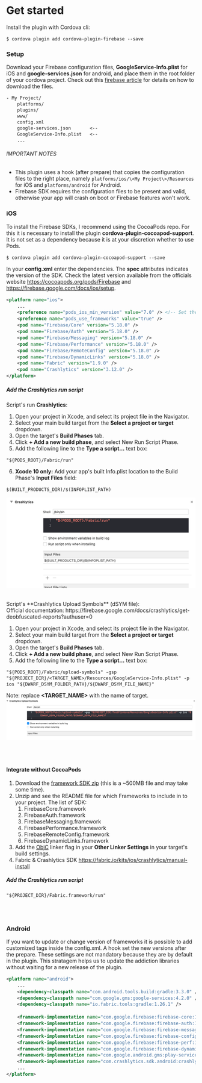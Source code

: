 # Get started

Install the plugin with Cordova cli:

```shell
$ cordova plugin add cordova-plugin-firebase --save
```

### Setup
Download your Firebase configuration files, **GoogleService-Info.plist** for iOS and **google-services.json** for android, and place them in the root folder of your cordova project.  Check out this [firebase article](https://support.google.com/firebase/answer/7016592) for details on how to download the files.

```
- My Project/
    platforms/
    plugins/
    www/
    config.xml
    google-services.json       <--
    GoogleService-Info.plist   <--
    ...
```

###### IMPORTANT NOTES
- This plugin uses a hook (after prepare) that copies the configuration files to the right place, namely `platforms/ios/\<My Project\>/Resources` for iOS and `platforms/android` for Android.
- Firebase SDK requires the configuration files to be present and valid, otherwise your app will crash on boot or Firebase features won't work.

### iOS
To install the Firebase SDKs, I recommend using the CocoaPods repo. For this it is necessary to install the plugin **cordova-plugin-cocoapod-support**. It is not set as a dependency because it is at your discretion whether to use Pods.

```shell
$ cordova plugin add cordova-plugin-cocoapod-support --save
```

In your **config.xml** enter the dependencies. The **spec** attributes indicates the version of the SDK. Check the latest version available from the officials website https://cocoapods.org/pods/Firebase and https://firebase.google.com/docs/ios/setup.

```xml
<platform name="ios">
	...
	<preference name="pods_ios_min_version" value="7.0" /> <!-- Set the min iOS version. Default is 7.0  -->
	<preference name="pods_use_frameworks" value="true" />
	<pod name="Firebase/Core" version="5.18.0" />
	<pod name="Firebase/Auth" version="5.18.0" />
	<pod name="Firebase/Messaging" version="5.18.0" />
	<pod name="Firebase/Performance" version="5.18.0" />
	<pod name="Firebase/RemoteConfig" version="5.18.0" />
	<pod name="Firebase/DynamicLinks" version="5.18.0" />
	<pod name="Fabric" version="1.9.0" />
	<pod name="Crashlytics" version="3.12.0" />
</platform>
```

##### Add the Crashlytics run script
Script's run  **Crashlytics**:
1. Open your project in Xcode, and select its project file in the Navigator.
2. Select your main build target from the **Select a project or target** dropdown.
3. Open the target's **Build Phases** tab.
4. Click **+ Add a new build phase**, and select New Run Script Phase.
5. Add the following line to the **Type a script...** text box:
```shell
"${PODS_ROOT}/Fabric/run"
```
6. **Xcode 10 only:** Add your app's built Info.plist location to the Build Phase's **Input Files** field:
```shell
$(BUILT_PRODUCTS_DIR)/$(INFOPLIST_PATH)
```
![Crashlytics script XCode](crashlytics_script_xcode_1.png)

<br>
Script's **Crashlytics Upload Symbols** (dSYM file):<br>
Official documentation: https://firebase.google.com/docs/crashlytics/get-deobfuscated-reports?authuser=0

1. Open your project in Xcode, and select its project file in the Navigator.
2. Select your main build target from the **Select a project or target** dropdown.
3. Open the target's **Build Phases** tab.
4. Click **+ Add a new build phase**, and select New Run Script Phase.
5. Add the following line to the **Type a script...** text box:

```shell
"${PODS_ROOT}/Fabric/upload-symbols" -gsp "${PROJECT_DIR}/<TARGET_NAME>/Resources/GoogleService-Info.plist" -p ios "${DWARF_DSYM_FOLDER_PATH}/${DWARF_DSYM_FILE_NAME}"
```
Note: replace **<TARGET_NAME>** with the name of target.
![Crashlytics script XCode](crashlytics_script_xcode_2.png)

<br><br>
#### Integrate without CocoaPods

1. Download the [framework SDK zip](https://firebase.google.com/download/ios) (this is a ~500MB file and may take some time).
2. Unzip and see the README file for which Frameworks to include in to your project. The list of SDK:
	1. FirebaseCore.framework
	2. FirebaseAuth.framework
	3. FirebaseMessaging.framework
	4. FirebasePerformance.framework
	5. FirebaseRemoteConfig.framework
	6. FirebaseDynamicLinks.framework
3. Add the [ObjC](https://developer.apple.com/library/content/qa/qa1490/_index.html) linker flag in your **Other Linker Settings** in your target's build settings.
4. Fabric & Crashlytics SDK https://fabric.io/kits/ios/crashlytics/manual-install

##### Add the Crashlytics run script
```shell
"${PROJECT_DIR}/Fabric.framework/run"
```
<br><br>

### Android

If you want to update or change version of frameworks it is possible to add customized tags inside the config.xml. A hook set the new versions after the prepare. These settings are not mandatory because they are by default in the plugin. This stratagem helps us to update the addiction libraries without waiting for a new release of the plugin.

```xml
<platform name="android">
	...
	<dependency-classpath name="com.android.tools.build:gradle:3.3.0" />
	<dependency-classpath name="com.google.gms:google-services:4.2.0" />
	<dependency-classpath name="io.fabric.tools:gradle:1.26.1" />

	<framework-implementation name="com.google.firebase:firebase-core:16.0.7" />
	<framework-implementation name="com.google.firebase:firebase-auth:16.1.0" />
	<framework-implementation name="com.google.firebase:firebase-messaging:17.3.4" />
	<framework-implementation name="com.google.firebase:firebase-config:16.1.3" />
	<framework-implementation name="com.google.firebase:firebase-perf:16.2.3" />
	<framework-implementation name="com.google.firebase:firebase-dynamic-links:16.1.5" />
	<framework-implementation name="com.google.android.gms:play-services-tagmanager:16.0.7" />
	<framework-implementation name="com.crashlytics.sdk.android:crashlytics:2.9.8" />
	...
</platform>
```
